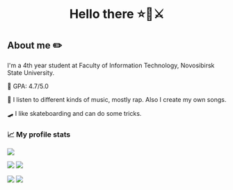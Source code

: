 # <p align="center"> Hello there ⭐🧔⚔️ </p>

## About me ✏️
I'm a 4th year student at Faculty of Information Technology, Novosibirsk State University.

📒 GPA: 4.7/5.0

🎤 I listen to different kinds of music, mostly rap. Also I create my own songs.

🛹 I like skateboarding and can do some tricks.

### 📈 My profile stats
![](http://github-profile-summary-cards.vercel.app/api/cards/profile-details?username=mentalMint&theme=dracula)

![](http://github-profile-summary-cards.vercel.app/api/cards/repos-per-language?username=mentalMint&theme=dracula)
![](http://github-profile-summary-cards.vercel.app/api/cards/most-commit-language?username=mentalMint&theme=dracula)

![](http://github-profile-summary-cards.vercel.app/api/cards/stats?username=mentalMint&theme=dracula)
![](http://github-profile-summary-cards.vercel.app/api/cards/productive-time?username=mentalMint&theme=dracula&utcOffset=7)
<!--
**mentalMint/mentalMint** is a ✨ _special_ ✨ repository because its `README.md` (this file) appears on your GitHub profile.

Here are some ideas to get you started:

- 🔭 I’m currently working on ...
- 🌱 I’m currently learning ...
- 👯 I’m looking to collaborate on ...
- 🤔 I’m looking for help with ...
- 💬 Ask me about ...
- 📫 How to reach me: ...
- 😄 Pronouns: ...
- ⚡ Fun fact: ...
-->
